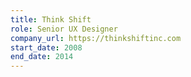 ```yaml
---
title: Think Shift
role: Senior UX Designer
company_url: https://thinkshiftinc.com
start_date: 2008
end_date: 2014
---
```

